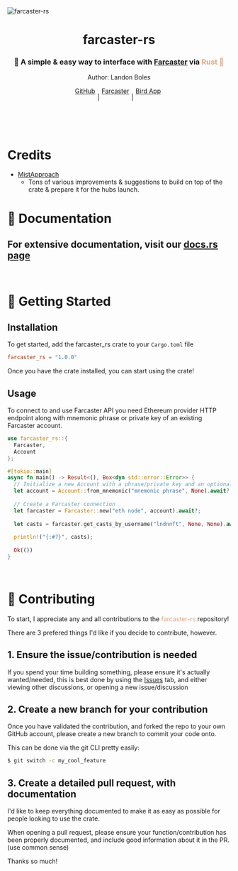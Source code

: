 <div>
    <img alt="farcaster-rs" align="center" src="https://raw.githubusercontent.com/TheLDB/farcaster-rs/main/assets/banner.png" />
    <h1 align="center">farcaster-rs</h1>
     <h3 align="center">🚀 A simple & easy way to interface with <a href="https://farcaster.xyz">Farcaster</a> via <span style="color: #dea584;">Rust 🦀</span></h3>
     <p align="Center">Author: Landon Boles</p>
     <div align="center" style="display: flex; justify-content: center;">
        <a href="https://github.com/TheLDB" style="padding-right: 5px;">GitHub</a>
        <p> | </p>
        <a href="https://perl.xyz/profile/lndnnft" style="padding-right: 5px; padding-left: 5px;">Farcaster</a>
        <p> | </p>
        <a href="https://twitter.com/landon_xyz" style="padding-left: 5px; padding-right: 5px;">Bird App</a>
     </div>
</div>

<br />
<br />
<br />

# Credits

- [MistApproach](https://github.com/MistApproach)
  - Tons of various improvements & suggestions to build on top of the crate & prepare it for the hubs launch.

# 📜 Documentation

## For extensive documentation, visit our [docs.rs page](https://docs.rs/farcaster-rs/1.0.0/farcaster_rs/)

<br />

# 🚀 Getting Started

## Installation

To get started, add the farcaster_rs crate to your `Cargo.toml` file

```toml
farcaster_rs = "1.0.0"
```

Once you have the crate installed, you can start using the crate!

## Usage

To connect to and use Farcaster API you need Ethereum provider HTTP endpoint along with mnemonic phrase
or private key of an existing Farcaster account.

```rust
use farcaster_rs::{
  Farcaster,
  Account
};

#[tokio::main]
async fn main() -> Result<(), Box<dyn std::error::Error>> {
  // Initialize a new Account with a phrase/private key and an optional key duration (defaults to 1 hour)
  let account = Account::from_mnemonic("mnemonic phrase", None).await?;
  
  // Create a Farcaster connection
  let farcaster = Farcaster::new("eth node", account).await?;
  
  let casts = farcaster.get_casts_by_username("lndnnft", None, None).await?;
  
  println!("{:#?}", casts);
  
  Ok(())
}
```

<br />

# 🙏 Contributing

To start, I appreciate any and all contributions to the <span style="color: #dea584">farcaster-rs</span> repository!

There are 3 prefered things I'd like if you decide to contribute, however.

## 1. Ensure the issue/contribution is needed

If you spend your time building something, please ensure it's actually wanted/needed, this is best done by using the [Issues](https://github.com/TheLDB/farcaster-rs/issues) tab, and either viewing other discussions, or opening a new issue/discussion

## 2. Create a new branch for your contribution

Once you have validated the contribution, and forked the repo to your own GitHub account, please create a new branch to commit your code onto.

This can be done via the git CLI pretty easily:

```sh
$ git switch -c my_cool_feature
```

## 3. Create a detailed pull request, with documentation

I'd like to keep everything documented to make it as easy as possible for people looking to use the crate.

When opening a pull request, please ensure your function/contribution has been properly documented, and include good information about it in the PR. (use common sense)

Thanks so much!
